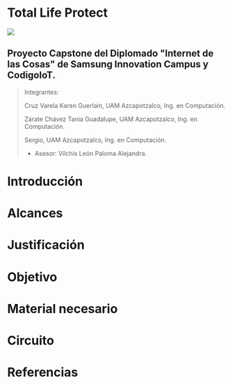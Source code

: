 # **Total Life Protect**

![](https://github.com/TaniaZarate/ProyectoCapstone-TotalLifeProtect/blob/main/assets/logos.jpg)

## Proyecto Capstone del Diplomado "Internet de las Cosas" de Samsung Innovation Campus y CodigoIoT.



> Integrantes: 
> 
> Cruz Varela Karen Guerlain, UAM Azcapotzalco, Ing. en Computación.
> 
> Zárate Chávez Tania Guadalupe, UAM Azcapotzalco, Ing. en Computación.
> 
> Sergio, UAM Azcapotzalco, Ing. en Computación.
> 
> - Asesor: Vilchis León Paloma Alejandra. 
> 

# Introducción

# Alcances

# Justificación

# Objetivo

# Material necesario

# Circuito

# Referencias
